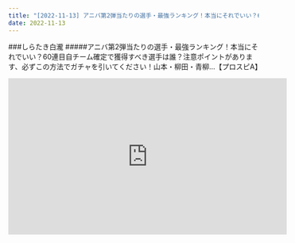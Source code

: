 ```yaml
---
title: "[2022-11-13] アニバ第2弾当たりの選手・最強ランキング！本当にそれでいい？60連目自チーム確定で獲得すべき選手は誰？注意ポイントがあります、必ずこの方法でガチャを引いてください！山本・柳田・青柳…【プロスピA】 他"
date: 2022-11-13
---
```

###しらたき白瀧
#####アニバ第2弾当たりの選手・最強ランキング！本当にそれでいい？60連目自チーム確定で獲得すべき選手は誰？注意ポイントがあります、必ずこの方法でガチャを引いてください！山本・柳田・青柳…【プロスピA】
<iframe width="560" height="315" src="https://www.youtube.com/embed/Or8CY05_VPI" frameborder="0" allow="accelerometer; autoplay; clipboard-write; encrypted-media; gyroscope; picture-in-picture" allowfullscreen></iframe>

